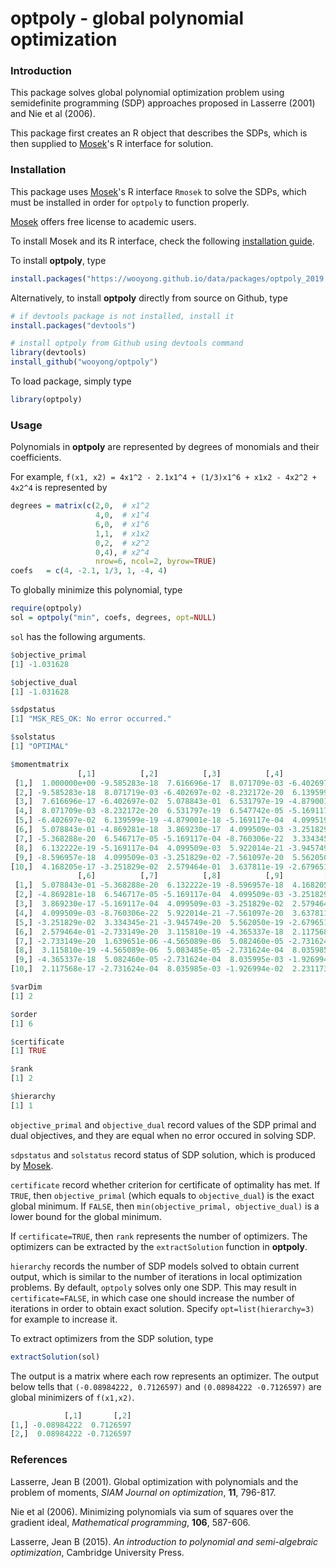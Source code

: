 # optpoly - global polynomial optimization

### Introduction

This package solves global polynomial optimization problem using semidefinite programming (SDP) approaches proposed in Lasserre (2001) and Nie et al (2006).

This package first creates an R object that describes the SDPs, which is then supplied to [Mosek](https://www.mosek.com/)'s R interface for solution.

### Installation

This package uses [Mosek](https://www.mosek.com/)'s R interface `Rmosek` to solve the SDPs, which must be installed in order for `optpoly` to function properly.

[Mosek](https://www.mosek.com/) offers free license to academic users.

To install Mosek and its R interface, check the following [installation guide](https://docs.mosek.com/9.0/rmosek/install-interface.html).

To install **optpoly**, type

```r
install.packages("https://wooyong.github.io/data/packages/optpoly_2019.10.24.tar.gz", repos=NULL, type="source")
```

Alternatively, to install **optpoly** directly from source on Github, type

```r
# if devtools package is not installed, install it
install.packages("devtools")

# install optpoly from Github using devtools command
library(devtools)
install_github("wooyong/optpoly")
```

To load package, simply type

```r
library(optpoly)
```

### Usage

Polynomials in **optpoly** are represented by degrees of monomials and their coefficients.

For example, `f(x1, x2) = 4x1^2 - 2.1x1^4 + (1/3)x1^6 + x1x2 - 4x2^2 + 4x2^4` is represented by

```r
degrees = matrix(c(2,0,  # x1^2
                   4,0,  # x1^4
                   6,0,  # x1^6
                   1,1,  # x1x2
                   0,2,  # x2^2
                   0,4), # x2^4
                   nrow=6, ncol=2, byrow=TRUE)
coefs   = c(4, -2.1, 1/3, 1, -4, 4)
```

To globally minimize this polynomial, type

```r
require(optpoly)
sol = optpoly("min", coefs, degrees, opt=NULL)
```

`sol` has the following arguments.

```r
$objective_primal
[1] -1.031628

$objective_dual
[1] -1.031628

$sdpstatus
[1] "MSK_RES_OK: No error occurred."

$solstatus
[1] "OPTIMAL"

$momentmatrix
               [,1]          [,2]          [,3]          [,4]          [,5]
 [1,]  1.000000e+00 -9.585283e-18  7.616696e-17  8.071709e-03 -6.402697e-02
 [2,] -9.585283e-18  8.071719e-03 -6.402697e-02 -8.232172e-20  6.139599e-19
 [3,]  7.616696e-17 -6.402697e-02  5.078843e-01  6.531797e-19 -4.879001e-18
 [4,]  8.071709e-03 -8.232172e-20  6.531797e-19  6.547742e-05 -5.169117e-04
 [5,] -6.402697e-02  6.139599e-19 -4.879001e-18 -5.169117e-04  4.099519e-03
 [6,]  5.078843e-01 -4.869281e-18  3.869230e-17  4.099509e-03 -3.251829e-02
 [7,] -5.368288e-20  6.546717e-05 -5.169117e-04 -8.760306e-22  3.334345e-21
 [8,]  6.132222e-19 -5.169117e-04  4.099509e-03  5.922014e-21 -3.945749e-20
 [9,] -8.596957e-18  4.099509e-03 -3.251829e-02 -7.561097e-20  5.562050e-19
[10,]  4.168205e-17 -3.251829e-02  2.579464e-01  3.637811e-19 -2.679651e-18
               [,6]          [,7]          [,8]          [,9]         [,10]
 [1,]  5.078843e-01 -5.368288e-20  6.132222e-19 -8.596957e-18  4.168205e-17
 [2,] -4.869281e-18  6.546717e-05 -5.169117e-04  4.099509e-03 -3.251829e-02
 [3,]  3.869230e-17 -5.169117e-04  4.099509e-03 -3.251829e-02  2.579464e-01
 [4,]  4.099509e-03 -8.760306e-22  5.922014e-21 -7.561097e-20  3.637811e-19
 [5,] -3.251829e-02  3.334345e-21 -3.945749e-20  5.562050e-19 -2.679651e-18
 [6,]  2.579464e-01 -2.733149e-20  3.115810e-19 -4.365337e-18  2.117568e-17
 [7,] -2.733149e-20  1.639651e-06 -4.565089e-06  5.082460e-05 -2.731624e-04
 [8,]  3.115810e-19 -4.565089e-06  5.083485e-05 -2.731624e-04  8.035985e-03
 [9,] -4.365337e-18  5.082460e-05 -2.731624e-04  8.035995e-03 -1.926994e-02
[10,]  2.117568e-17 -2.731624e-04  8.035985e-03 -1.926994e-02  2.231173e+00

$varDim
[1] 2

$order
[1] 6

$certificate
[1] TRUE

$rank
[1] 2

$hierarchy
[1] 1
```

`objective_primal` and `objective_dual` record values of the SDP primal and dual objectives, and they are equal when no error occured in solving SDP.

`sdpstatus` and `solstatus` record status of SDP solution, which is produced by [Mosek](https://www.mosek.com/).

`certificate` record whether criterion for certificate of optimality has met. If `TRUE`, then `objective_primal` (which equals to `objective_dual`) is the exact global minimum. If `FALSE`, then `min(objective_primal, objective_dual)` is a lower bound for the global minimum.

If `certificate=TRUE`, then `rank` represents the number of optimizers. The optimizers can be extracted by the `extractSolution` function in **optpoly**.

`hierarchy` records the number of SDP models solved to obtain current output, which is similar to the number of iterations in local optimization problems. By default, `optpoly` solves only one SDP. This may result in `certificate=FALSE`, in which case one should increase the number of iterations in order to obtain exact solution. Specify `opt=list(hierarchy=3)` for example to increase it.

To extract optimizers from the SDP solution, type

```r
extractSolution(sol)
```

The output is a matrix where each row represents an optimizer. The output below tells that `(-0.08984222, 0.7126597)` and `(0.08984222 -0.7126597)` are global minimizers of `f(x1,x2)`.

```r
            [,1]       [,2]
[1,] -0.08984222  0.7126597
[2,]  0.08984222 -0.7126597
```

### References

Lasserre, Jean B (2001). Global optimization with polynomials and the problem of moments, *SIAM Journal on optimization*, **11**, 796-817.

Nie et al (2006). Minimizing polynomials via sum of squares over the gradient ideal, *Mathematical programming*, **106**, 587-606.

Lasserre, Jean B (2015). *An introduction to polynomial and semi-algebraic optimization*, Cambridge University Press.